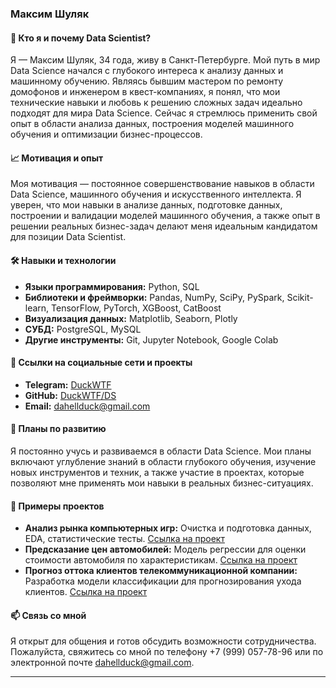 ### Максим Шуляк


#### 🎯 Кто я и почему Data Scientist?

Я — Максим Шуляк, 34 года, живу в Санкт-Петербурге. Мой путь в мир Data Science начался с глубокого интереса к анализу данных и машинному обучению. Являясь бывшим мастером по ремонту домофонов и инженером в квест-компаниях, я понял, что мои технические навыки и любовь к решению сложных задач идеально подходят для мира Data Science. Сейчас я стремлюсь применить свой опыт в области анализа данных, построения моделей машинного обучения и оптимизации бизнес-процессов.

#### 📈 Мотивация и опыт

Моя мотивация — постоянное совершенствование навыков в области Data Science, машинного обучения и искусственного интеллекта. Я уверен, что мои навыки в анализе данных, подготовке данных, построении и валидации моделей машинного обучения, а также опыт в решении реальных бизнес-задач делают меня идеальным кандидатом для позиции Data Scientist.

#### 🛠️ Навыки и технологии

- **Языки программирования:** Python, SQL
- **Библиотеки и фреймворки:** Pandas, NumPy, SciPy, PySpark, Scikit-learn, TensorFlow, PyTorch, XGBoost, CatBoost
- **Визуализация данных:** Matplotlib, Seaborn, Plotly
- **СУБД:** PostgreSQL, MySQL
- **Другие инструменты:** Git, Jupyter Notebook, Google Colab

#### 🔗 Ссылки на социальные сети и проекты

- **Telegram:** [DuckWTF](https://t.me/DuckWTF)
- **GitHub:** [DuckWTF/DS](https://github.com/DuckWTF/DS)
- **Email:** dahellduck@gmail.com

#### 🌱 Планы по развитию

Я постоянно учусь и развиваемся в области Data Science. Мои планы включают углубление знаний в области глубокого обучения, изучение новых инструментов и техник, а также участие в проектах, которые позволяют мне применять мои навыки в реальных бизнес-ситуациях.

#### 🚀 Примеры проектов

- **Анализ рынка компьютерных игр:** Очистка и подготовка данных, EDA, статистические тесты. [Ссылка на проект](https://github.com/DuckWTF/DS/blob/master/games.ipynb)
- **Предсказание цен автомобилей:** Модель регрессии для оценки стоимости автомобиля по характеристикам. [Ссылка на проект](https://github.com/DuckWTF/DS/blob/master/car_price.ipynb)
- **Прогноз оттока клиентов телекоммуникационной компании:** Разработка модели классификации для прогнозирования ухода клиентов. [Ссылка на проект](https://github.com/DuckWTF/DS/blob/master/churn_prediction.ipynb)

#### 📫 Связь со мной

Я открыт для общения и готов обсудить возможности сотрудничества. Пожалуйста, свяжитесь со мной по телефону +7 (999) 057-78-96 или по электронной почте dahellduck@gmail.com.

---

